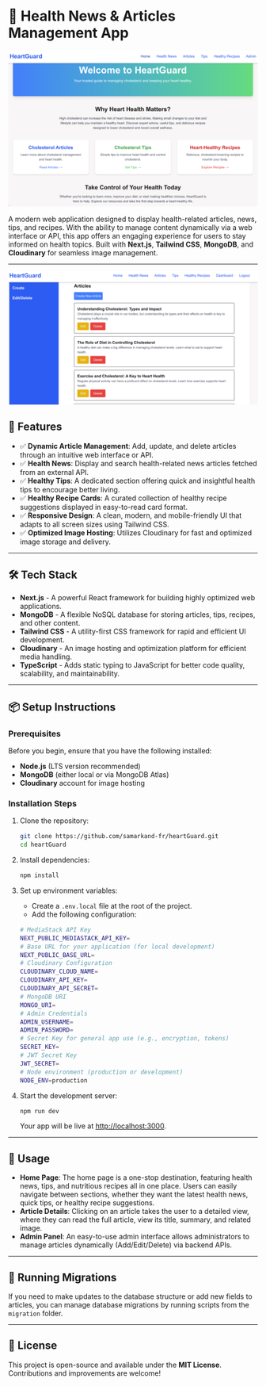 
# 🏥 Health News & Articles Management App
![Project Screenshot](public/homepage.png)

A modern web application designed to display health-related articles, news, tips, and recipes. With the ability to manage content dynamically via a web interface or API, this app offers an engaging experience for users to stay informed on health topics. Built with **Next.js**, **Tailwind CSS**, **MongoDB**, and **Cloudinary** for seamless image management.

---
![Project Screenshot](public/admin-dashboard.png)

## 🚀 Features

-   ✅ **Dynamic Article Management**: Add, update, and delete articles through an intuitive web interface or API.
-   ✅ **Health News**: Display and search health-related news articles fetched from an external API.
-   ✅ **Healthy Tips**: A dedicated section offering quick and insightful health tips to encourage better living.
-   ✅ **Healthy Recipe Cards**: A curated collection of healthy recipe suggestions displayed in easy-to-read card format.
-   ✅ **Responsive Design**: A clean, modern, and mobile-friendly UI that adapts to all screen sizes using Tailwind CSS.
-   ✅ **Optimized Image Hosting**: Utilizes Cloudinary for fast and optimized image storage and delivery.

---

## 🛠️ Tech Stack

-   **Next.js** - A powerful React framework for building highly optimized web applications.
-   **MongoDB** - A flexible NoSQL database for storing articles, tips, recipes, and other content.
-   **Tailwind CSS** - A utility-first CSS framework for rapid and efficient UI development.
-   **Cloudinary** - An image hosting and optimization platform for efficient media handling.
-   **TypeScript** - Adds static typing to JavaScript for better code quality, scalability, and maintainability.

---

## 📦 Setup Instructions

### Prerequisites

Before you begin, ensure that you have the following installed:

-   **Node.js** (LTS version recommended)
-   **MongoDB** (either local or via MongoDB Atlas)
-   **Cloudinary** account for image hosting

### Installation Steps

1. Clone the repository:
    
    ```bash
    git clone https://github.com/samarkand-fr/heartGuard.git
    cd heartGuard
    ```

2. Install dependencies:
    
    ```bash
    npm install
    ```

3. Set up environment variables:
    
    - Create a `.env.local` file at the root of the project.
    - Add the following configuration:
    
    ```bash
    # MediaStack API Key
    NEXT_PUBLIC_MEDIASTACK_API_KEY=
    # Base URL for your application (for local development)
    NEXT_PUBLIC_BASE_URL=
    # Cloudinary Configuration
    CLOUDINARY_CLOUD_NAME=
    CLOUDINARY_API_KEY=
    CLOUDINARY_API_SECRET=
    # MongoDB URI
    MONGO_URI=
    # Admin Credentials
    ADMIN_USERNAME=
    ADMIN_PASSWORD=
    # Secret Key for general app use (e.g., encryption, tokens)
    SECRET_KEY=
    # JWT Secret Key
    JWT_SECRET=
    # Node environment (production or development)
    NODE_ENV=production
    ```

4. Start the development server:
    
    ```bash
    npm run dev
    ```

    Your app will be live at [http://localhost:3000](http://localhost:3000).

---

## 🎯 Usage

-   **Home Page**: The home page is a one-stop destination, featuring health news, tips, and nutritious recipes all in one place. Users can easily navigate between sections, whether they want the latest health news, quick tips, or healthy recipe suggestions.
-   **Article Details**: Clicking on an article takes the user to a detailed view, where they can read the full article, view its title, summary, and related image.
-   **Admin Panel**: An easy-to-use admin interface allows administrators to manage articles dynamically (Add/Edit/Delete) via backend APIs.

---

## 🔄 Running Migrations

If you need to make updates to the database structure or add new fields to articles, you can manage database migrations by running scripts from the `migration` folder.

---

## 📝 License

This project is open-source and available under the **MIT License**. Contributions and improvements are welcome!
